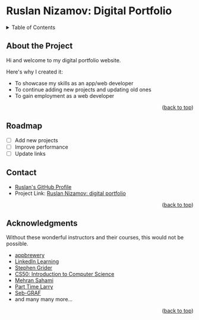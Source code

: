 <div align="center">
  <h1 align="left">Ruslan Nizamov: Digital Portfolio</h3>
</div>

<!-- TABLE OF CONTENTS -->
<details>
  <summary>Table of Contents</summary>
  <ol>
    <li>
      <a href="#about-the-project">About the Project</a>
    </li>
    <li><a href="#roadmap">Roadmap</a></li>
    <li><a href="#contact">Contact</a></li>
    <li><a href="#acknowledgments">Acknowledgments</a></li>
  </ol>
</details>

<!-- ABOUT THE PROJECT -->
## About the Project
Hi and welcome to my digital portfolio website.

Here's why I created it:
* To showcase my skills as an app/web developer
* To continue adding new projects and updating old ones
* To gain employment as a web developer
<p align="right">(<a href="#top">back to top</a>)</p>

<!-- ROADMAP -->
## Roadmap
- [ ] Add new projects
- [ ] Improve performance 
- [ ] Update links

<!-- CONTACT -->
## Contact
* [Ruslan's GitHub Profile](https://github.com/neezzzy)
* Project Link: [Ruslan Nizamov: digital portfolio](https://neezzzy.github.io/)
<p align="right">(<a href="#top">back to top</a>)</p>

<!-- ACKNOWLEDGMENTS -->
## Acknowledgments
Without these wonderful instructors and their courses, this would not be possible.
* [appbrewery](https://www.appbrewery.co/)
* [LinkedIn Learning](https://www.linkedin.com)
* [Stephen Grider](https://www.udemy.com/user/sgslo/)
* [CS50: Introduction to Computer Science](https://pll.harvard.edu/course/cs50-introduction-computer-science?delta=0)
* [Mehran Sahami](https://www.youtube.com/watch?v=KkMDCCdjyW8)
* [Part Time Larry](https://www.youtube.com/c/parttimelarry)
* [Seb-GRAF](https://github.com/Seb-GRAF)
* and many many more...

<p align="right">(<a href="#top">back to top</a>)</p>

<!-- MARKDOWN LINKS & IMAGES -->
<!-- https://www.markdownguide.org/basic-syntax/#reference-style-links -->
[license-shield]: https://img.shields.io/github/license/othneildrew/Best-README-Template.svg?style=for-the-badge
[license-url]: https://github.com/othneildrew/Best-README-Template/blob/master/LICENSE.txt
[linkedin-shield]: https://img.shields.io/badge/-LinkedIn-black.svg?style=for-the-badge&logo=linkedin&colorB=555
[linkedin-url]: https://www.linkedin.com/in/nizamovruslan/
[product-screenshot]: images/screenshot.png


